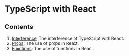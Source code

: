 # TypeScript with React

## Contents

1. [Interference](./src/contents/App.tsx): The interference of TypeScript with React.
2. [Props](./src/contents/Props.tsx): The use of props in React.
3. [Functions](./src/contents/Functions.tsx): The use of functions in React.
